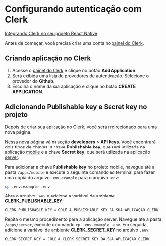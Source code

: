 # Configurando autenticação com **Clerk**

[Integrando Clerk no seu projeto React Native](https://clerk.com/docs/quickstarts/get-started-with-expo)

Antes de começar, você precisa criar uma conta no [painel do Clerk](https://dashboard.clerk.com/).

## Criando aplicação no **Clerk**

1. Acesse o [painel do Clerk](https://dashboard.clerk.com/) e clique no botão **Add Application**.
2. Será exibida uma lista de provedores de autenticação. Selecione o provedor do **Github**.
3. Escolha o nome da sua aplicação e clique no botão **CREATE APPLICATION**.

## Adicionando **Publishable key** e **Secret key** no projeto

Depois de criar sua aplicação no Clerk, você será redirecionado para uma nova página.

Nessa nova página vá na seção **developers** > **API Keys**. Você encontrará dois tipos de chaves: a chave **Publishable key**, que será utilizada na aplicação [mobile](../apps/mobile) e a chave **Secret key**, que será utilizada na aplicação [server](../apps/server).

Para adicionar a chave **Publishable key** no projeto mobile, navegue até a pasta `/apps/mobile` e execute o seguinte comando no terminal para fazer uma cópia do arquivo `.env.example` para o arquivo `.env`:

```sh
cp .env.example .env
```

Abra o arquivo `.env` e adicione a variável de ambiente **CLERK_PUBLISHABLE_KEY**:

```.env
CLERK_PUBLISHABLE_KEY = COLE_A_PUBLISHABLE_KEY_DA_SUA_APLICAÇÃO_CLERK
```

Repita o mesmo procedimento para a aplicação server. Navegue até a pasta `/apps/server`, execute o comando `cp .env.example .env`. Em seguida, adicione a variável de ambiente **CLERK_SECRET_KEY** no arquivo `.env`:

```.env
CLERK_SECRET_KEY = COLE_A_CLERK_SECRET_KEY_DA_SUA_APLICAÇÃO_CLERK
```

